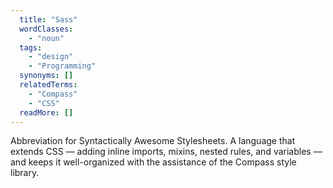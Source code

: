 ```yaml
---
  title: "Sass"
  wordClasses: 
    - "noun"
  tags: 
    - "design"
    - "Programming"
  synonyms: []
  relatedTerms: 
    - "Compass"
    - "CSS"
  readMore: []
---
```

Abbreviation for Syntactically Awesome Stylesheets.  A language that extends CSS — adding inline imports, mixins, nested rules, and variables — and keeps it well-organized with the assistance of the Compass style library.
